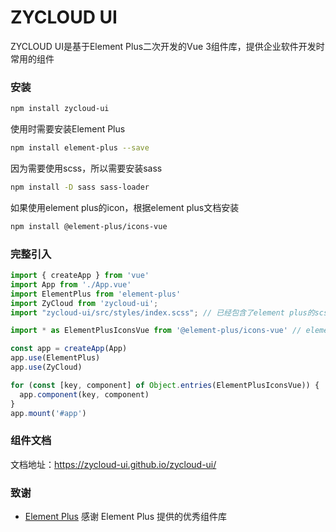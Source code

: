 <!--
 * @Author: LHL
 * @LastEditors: LHL
 * @LastEditTime: 2023-07-25 11:25:18
-->
# ZYCLOUD UI

ZYCLOUD UI是基于Element Plus二次开发的Vue 3组件库，提供企业软件开发时常用的组件

### 安装

```sh
npm install zycloud-ui
```

使用时需要安装Element Plus

```sh
npm install element-plus --save
```

因为需要使用scss，所以需要安装sass

```sh
npm install -D sass sass-loader
```

如果使用element plus的icon，根据element plus文档安装

```sh
npm install @element-plus/icons-vue
```

### 完整引入

```js
import { createApp } from 'vue'
import App from './App.vue'
import ElementPlus from 'element-plus'
import ZyCloud from 'zycloud-ui';
import "zycloud-ui/src/styles/index.scss"; // 已经包含了element plus的scss

import * as ElementPlusIconsVue from '@element-plus/icons-vue' // element plus的icon需要另安装

const app = createApp(App)
app.use(ElementPlus)
app.use(ZyCloud)

for (const [key, component] of Object.entries(ElementPlusIconsVue)) {
  app.component(key, component)
}
app.mount('#app')
```
### 组件文档

文档地址：https://zycloud-ui.github.io/zycloud-ui/

### 致谢

- [Element Plus](https://element-plus.org/zh-CN/) 感谢 Element Plus 提供的优秀组件库

